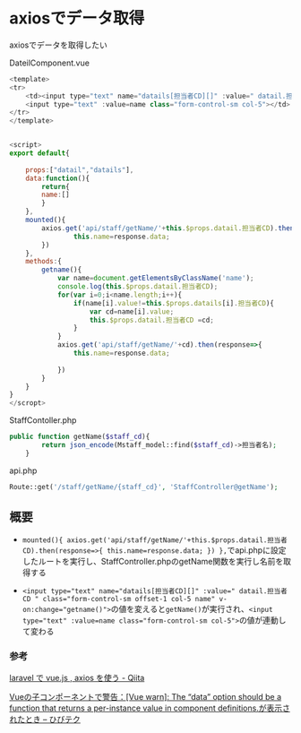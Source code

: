 # axiosでデータ取得

axiosでデータを取得したい

DateilComponent.vue

```js
<template>
<tr>
    <td><input type="text" name="datails[担当者CD][]" :value=" datail.担当者CD " class="form-control-sm offset-1 col-5 name" v-on:change="getname()" >
    <input type="text" :value=name class="form-control-sm col-5"></td>
</tr>
</template>


<script>
export default{
        
    props:["datail","datails"],
    data:function(){
        return{
        name:[]
        }
    },
    mounted(){
        axios.get('api/staff/getName/'+this.$props.datail.担当者CD).then(response=>{
                this.name=response.data;
        })
    },
    methods:{
        getname(){
            var name=document.getElementsByClassName('name');
            console.log(this.$props.datail.担当者CD);
            for(var i=0;i<name.length;i++){
                if(name[i].value!=this.$props.datails[i].担当者CD){
                    var cd=name[i].value;
                    this.$props.datail.担当者CD =cd;
                }
            }
            axios.get('api/staff/getName/'+cd).then(response=>{
                this.name=response.data;
                
            }) 
        }
    }
}
</scropt>    
```

StaffContoller.php

```php
public function getName($staff_cd){
        return json_encode(Mstaff_model::find($staff_cd)->担当者名);
    }
```

api.php

```php
Route::get('/staff/getName/{staff_cd}', 'StaffController@getName');
```

## 概要

- `mounted(){
        axios.get('api/staff/getName/'+this.$props.datail.担当者CD).then(response=>{
                this.name=response.data;
        })
    },`でapi.phpに設定したルートを実行し、StaffController.phpのgetName関数を実行し名前を取得する


- `<input type="text" name="datails[担当者CD][]" :value=" datail.担当者CD " class="form-control-sm offset-1 col-5 name" v-on:change="getname()">`の値を変えると`getName()`が実行され、`<input type="text" :value=name class="form-control-sm col-5">`の値が連動して変わる

### 参考

[laravel で vue\.js , axios を使う \- Qiita](https://qiita.com/ma7ma7pipipi/items/d58b1a8114f122bf918d)

[Vueの子コンポーネントで警告：\[Vue warn\]: The “data” option should be a function that returns a per\-instance value in component definitions\.が表示されたとき – ひびテク](https://yoshikiito.net/blog/archives/2275)
